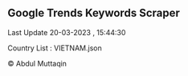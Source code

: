 

## Google Trends Keywords Scraper 
 
Last Update 20-03-2023 , 15:44:30

Country List :
VIETNAM.json



© Abdul Muttaqin 
